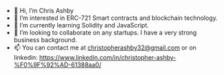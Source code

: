- 👋 Hi, I’m Chris Ashby
- 👀 I’m interested in ERC-721 Smart contracts and blockchain technology. 
- 🌱 I’m currently learning Solidity and JavaScript.
- 💞️ I’m looking to collaborate on any startups. I have a very strong business background. 
- 📫 You can contact me at christopherashby32@gmail.com or on linkedin: https://www.linkedin.com/in/christopher-ashby-%F0%9F%92%AD-61388aa0/
